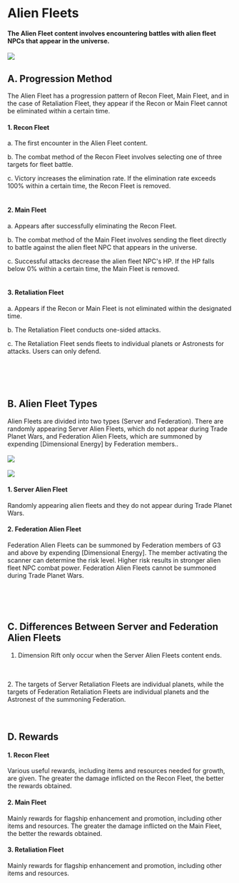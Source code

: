 # Alien Fleets

#### The Alien Fleet content involves encountering battles with alien fleet NPCs that appear in the universe.

![](https://astrokings.s3.ap-northeast-2.amazonaws.com/html/img/help/502hunt_flow.jpg)

## A. Progression Method

The Alien Fleet has a progression pattern of Recon Fleet, Main Fleet, and in the case of Retaliation Fleet, they appear if the Recon or Main Fleet cannot be eliminated within a certain time.

#### 1. Recon Fleet

a. The first encounter in the Alien Fleet content.

b. The combat method of the Recon Fleet involves selecting one of three targets for fleet battle.

c. Victory increases the elimination rate. If the elimination rate exceeds 100% within a certain time, the Recon Fleet is removed.
<br>
<br>
#### 2. Main Fleet

a. Appears after successfully eliminating the Recon Fleet.

b. The combat method of the Main Fleet involves sending the fleet directly to battle against the alien fleet NPC that appears in the universe.

c. Successful attacks decrease the alien fleet NPC's HP. If the HP falls below 0% within a certain time, the Main Fleet is removed.
<br>
<br>
#### 3. Retaliation Fleet 

a. Appears if the Recon or Main Fleet is not eliminated within the designated time.

b. The Retaliation Fleet conducts one-sided attacks.

c. The Retaliation Fleet sends fleets to individual planets or Astronests for attacks. Users can only defend.
<br>
<br>
<br>
<br>
<br>
## B. Alien Fleet Types

Alien Fleets are divided into two types (Server and Federation).
There are randomly appearing Server Alien Fleets, which do not appear during Trade Planet Wars, and Federation Alien Fleets, which are summoned by expending [Dimensional Energy] by Federation members..
<br>
<br>
![](https://astrokings.s3.ap-northeast-2.amazonaws.com/html/img/help/502hunt_event.jpg)
<br>
<br>
![](https://astrokings.s3.ap-northeast-2.amazonaws.com/html/img/help/502hunt_scanner.jpg)
<br>
#### 1. Server Alien Fleet
Randomly appearing alien fleets and they do not appear during Trade Planet Wars.
#### 2. Federation Alien Fleet
Federation Alien Fleets can be summoned by Federation members of G3 and above by expending [Dimensional Energy]. The member activating the scanner can determine the risk level. Higher risk results in stronger alien fleet NPC combat power. Federation Alien Fleets cannot be summoned during Trade Planet Wars.

<br>
<br>
<br>

## C. Differences Between Server and Federation Alien Fleets
1. Dimension Rift only occur when the Server Alien Fleets content ends.
<br>
<br>
2. The targets of Server Retaliation Fleets are individual planets, while the targets of Federation Retaliation Fleets are individual planets and the Astronest of the summoning Federation.

<br>
<br>
<br>

## D. Rewards
#### 1. Recon Fleet
Various useful rewards, including items and resources needed for growth, are given. The greater the damage inflicted on the Recon Fleet, the better the rewards obtained.

#### 2. Main Fleet
Mainly rewards for flagship enhancement and promotion, including other items and resources. The greater the damage inflicted on the Main Fleet, the better the rewards obtained.

#### 3. Retaliation Fleet
Mainly rewards for flagship enhancement and promotion, including other items and resources.

